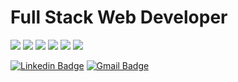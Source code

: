 # Full Stack Web Developer

<img src="https://img.shields.io/static/v1?label=HTML5&message=*&color=E34F26&=for-the-badge&logo=HTML5"/> <img src="https://img.shields.io/static/v1?label=CSS3&message=*&color=1572b6&=for-the-badge&logo=CSS3"/> <img src="https://img.shields.io/static/v1?label=JavaScript&message=*&color=F7DF1E&=for-the-badge&logo=Javascript"/> <img src="https://img.shields.io/static/v1?label=React&message=*&color=61DAFB&=for-the-badge&logo=React"/> <img src="https://img.shields.io/static/v1?label=TypeScript&message=*&color=007ACC&=for-the-badge&logo=Typescript"/> <img src="https://img.shields.io/static/v1?label=Mysql&message=*&color=4479A1=for-the-badge&logo=Mysql"/>

[![Linkedin Badge](https://img.shields.io/badge/-Alex%20Pulido-blue?style=flat-square&logo=Linkedin&logoColor=white&link=https://www.linkedin.com/in/alex-pulido-5b243758/)](https://www.linkedin.com/in/alex-pulido-5b243758/) [![Gmail Badge](https://img.shields.io/badge/-axpalx@gmail.com-c14438?style=flat-square&logo=Gmail&logoColor=white&link=mailto:axpalx@gmail.com)](mailto:axpalx@gmail.com)
